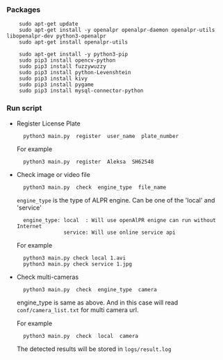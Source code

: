 ### Packages

        sudo apt-get update
        sudo apt-get install -y openalpr openalpr-daemon openalpr-utils libopenalpr-dev python3-openalpr
        sudo apt-get install openalpr-utils
        
        sudo apt-get install -y python3-pip
        sudo pip3 install opencv-python
        sudo pip3 install fuzzywuzzy
        sudo pip3 install python-Levenshtein
        sudo pip3 install kivy
        sudo pip3 install pygame
        sudo pip3 install mysql-connector-python
        
### Run script

- Register License Plate

        python3 main.py  register  user_name  plate_number
        
    For example
    
        python3 main.py  register  Aleksa  SH62548

- Check image or video file

        python3 main.py  check  engine_type  file_name
    
    `engine_type` is the type of ALPR engine. Can be one of the 'local' and 'service'
    
        engine_type: local  : Will use openAlPR enigne can run without Internet
                     service: Will use online service api
        
    For example
    
        python3 main.py check local 1.avi
        python3 main.py check service 1.jpg
        
- Check multi-cameras

        python3 main.py  check  engine_type  camera
        
    engine_type is same as above.
    And in this case will read `conf/camera_list.txt` for multi camera url.
    
    For example
    
        python3 main.py  check  local  camera
        
    The detected results will be stored in `logs/result.log`
    